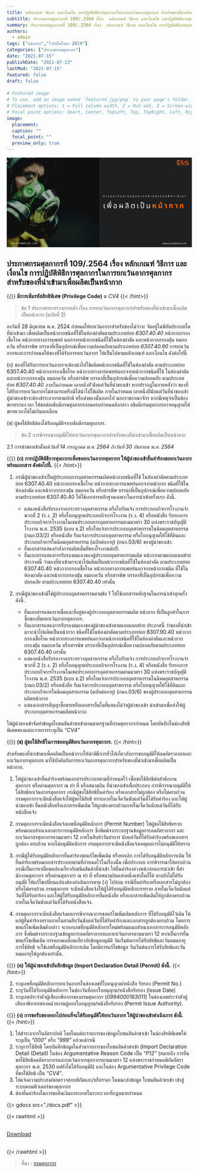 ```yaml
---
title: หลักเกณฑ์ วิธีการ และเงื่อนไข การปฏิบัติพิธีการศุลกากรในการยกเว้นอากรศุลกากร สำหรับของที่นำเข้ามาเพื่อผลิตเป็นหน้ากาก
subtitle: ประกาศกรมศุลกากรที่ 109/.2564 เรื่อง  หลักเกณฑ์ วิธีการ และเงื่อนไข การปฏิบัติพิธีการศุลกากรในการยกเว้นอากรศุลกากร สำหรับของที่นำเข้ามาเพื่อผลิตเป็นหน้ากาก
summary: ประกาศกรมศุลกากรที่ 109/.2564 เรื่อง  หลักเกณฑ์ วิธีการ และเงื่อนไข การปฏิบัติพิธีการศุลกากรในการยกเว้นอากรศุลกากร สำหรับของที่นำเข้ามาเพื่อผลิตเป็นหน้ากาก
authors:
  - admin
tags: ["หน้ากาก","ไวรัสโคโรนา 2019"]
categories: ["ประกาศกรมศุลกากร"]
date: "2021-07-15"
publishDate: "2021-07-13"
lastMod: "2021-07-15"
featured: false
draft: false

# Featured image
# To use, add an image named `featured.jpg/png` to your page's folder.
# Placement options: 1 = Full column width, 2 = Out-set, 3 = Screen-width
# Focal point options: Smart, Center, TopLeft, Top, TopRight, Left, Right, BottomLeft, Bottom, BottomRight
image:
  placement:
  caption: ""
  focal_point: ""
  preview_only: true
---
```


![](featured.png)

## ประกาศกรมศุลกากรที่ 109/.2564 เรื่อง หลักเกณฑ์ วิธีการ และเงื่อนไข การปฏิบัติพิธีการศุลกากรในการยกเว้นอากรศุลกากร สำหรับของที่นำเข้ามาเพื่อผลิตเป็นหน้ากาก

{{<hint warning>}}
**มีการเพิ่มรหัสสิทธิพิเศษ (Privilege Code) =** *CV4*
{{< /hint>}}

> ข้อ 1 ประกาศกระทรวงการคลัง เรื่อง การยกเว้นอากรศุลกากรสําหรับของที่นําเข้ามาเพื่อผลิตเป็นหน้ากาก (ฉบับที่ 2)

ลงวันที่ 28 มิถุนายน พ.ศ. 2524 กําหนดให้ยกเว้นอากรสําหรับของไม่ว่าจะ จัดอยู่ในพิกัดประเภทใดที่นําเข้ามา เพื่อผลิตเป็นหน้ากากชนิดที่ใช้ในห้องผ่าตัดตามประเภทย่อย _6307.40.40_ หน้ากากกรองเชื้อโรค หน้ากากทางการแพทย์ นอกจากหน้ากากชนิดที่ใช้ในห้องผ่าตัด และหน้ากากกรองฝุ่น หมอกควัน หรือสารพิษ บรรดาที่เป็นอุปกรณ์เพื่อความปลอดภัยตามประเภทย่อย _6307.40.90_ การยกเว้นอากรและการกําหนดให้ของที่ได้รับการยกเว้นอากร ให้เป็นไปตามหลักเกณฑ์ และเงื่อนไข ดังต่อไปนี้

(ก) ของที่ได้รับการยกเว้นอากรจะต้องนําไปใช้ผลิตหน้ากากชนิดที่ใช้ในห้องผ่าตัด ตามประเภทย่อย 6307.40.40 หน้ากากกรองเชื้อโรค หน้ากากทางการแพทย์นอกจากหน้ากากชนิดที่ใช้ ในห้องผ่าตัด และหน้ากากกรองฝุ่น หมอกควัน หรือสารพิษ บรรดาที่เป็นอุปกรณ์เพื่อความปลอดภัย ตามประเภทย่อย _6307.40.40 ภายในกําหนดเวลาหนึ่งปี_ นับแต่วันที่นําของเข้า
หากปรากฏในภายหลังว่า ของที่ได้รับการยกเว้นอากรไม่สามารถหรือมิได้นําไปใช้ผลิต ภายในกําหนดเวลาหนึ่งปีนับแต่วันที่นําของเข้า ผู้นําของเข้าจะต้องชําระอากรตามปกติ หรือส่งของนั้นออกไป นอกราชอาณาจักร หากมีเหตุจําเป็นต้องขยายระยะเวลา ให้ขอต่ออธิบดีกรมศุลกากรก่อนครบกําหนดดังกล่าว อธิบดีกรมศุลกากรอาจอนุญาตให้ขยายเวลาได้ไม่เกินหกเดือน

(ข) ผู้ขอใช้สิทธิต้องได้รับอนุมัติจากอธิบดีกรมศุลกากร.

> ข้อ 2 การพิจารณาอนุมัติให้ยกเว้นอากรศุลกากรสําหรับของที่นําเข้ามาเพื่อผลิตเป็นหน้ากาก

2.1 การนําของเข้าตั้งแต่*วันที่ 14 กรกฎาคม พ.ศ. 2564 ถึงวันที่ 30 กันยายน พ.ศ. 2564*

{{<hint warning>}}
**(ก) การปฏิบัติพิธีการศุลกากรเพื่อขอยกเว้นอากรศุลกากร ให้ผู้นําของเข้ายื่นคําร้องขอยกเว้นอากรพร้อมเอกสาร ดังต่อไปนี้.**
{{< /hint>}}  

1. กรณีผู้นําของเข้าเป็นผู้ประกอบการอุตสาหกรรมผลิตหน้ากากชนิดที่ใช้ ในห้องผ่าตัดตามประเภทย่อย 6307.40.40 หน้ากากกรองเชื้อโรค หน้ากากทางการแพทย์นอกจากหน้ากาก ชนิดที่ใช้ในห้องผ่าตัด และหน้ากากกรองฝุ่น หมอกควัน หรือสารพิษ บรรดาที่เป็นอุปกรณ์เพื่อความปลอดภัย ตามประเภทย่อย 6307.40.40 ให้ใช้เอกสารหลักฐานเฉพาะในการนําเข้าครั้งแรก ดังนี้.  
   - แสดงหนังสือรับรองจากกระทรวงอุตสาหกรรม หรือใบรับแจ้ง การประกอบกิจการโรงงานจําพวกที่ 2 (ร.ง. 2) หรือใบอนุญาตประกอบกิจการโรงงาน (ร.ง. 4) หรือหนังสือ รับรองการประกอบกิจการโรงงานในเขตประกอบการอุตสาหกรรมตามมาตรา 30 แห่งพระราชบัญญัติโรงงาน พ.ศ. 2535 (แบบ ข.2) หรือใบแจ้งการประกอบอุตสาหกรรมในนิคมอุตสาหกรรม (กนอ.03/2) หรือหนังสือ รับแจ้งการประกอบอุตสาหกรรม หรือใบอนุญาตให้ใช้ที่ดินและประกอบกิจการในนิคมอุตสาหกรรม (ฉบับต่ออายุ) (กนอ.03/6) ของผู้นําของเข้า.
   - ยื่นเอกสารแสดงกําลังการผลิตเต็มที่ของโรงงานต่อปี.
   - ยื่นเอกสารแสดงการรับรองตนเองของผู้ประกอบอุตสาหกรรมผลิต หน้ากากตามแบบแนบท้ายประกาศนี้ ว่าของที่นําเข้ามาจะนําไปผลิตเป็นหน้ากากชนิดที่ใช้ในห้องผ่าตัด ตามประเภทย่อย 6307.40.40 หน้ากากกรองเชื้อโรค หน้ากากทางการแพทย์นอกจากหน้ากากชนิด ที่ใช้ในห้องผ่าตัด และหน้ากากกรองฝุ่น หมอกควัน หรือสารพิษ บรรดาที่เป็นอุปกรณ์เพื่อความปลอดภัย ตามประเภทย่อย 6307.40.40 เท่านั้น

2. กรณีผู้นําของเข้ามิใช่ผู้ประกอบอุตสาหกรรมตามข้อ 1 ให้ใช้เอกสารหลักฐานในการนําเข้าทุกครั้ง ดังนี้.  
   - ยื่นเอกสารแสดงรายชื่อและที่อยู่ของผู้ประกอบอุตสาหกรรมผลิต หน้ากาก ที่เป็นลูกค้าในการซื้อของที่ขอยกเว้นอากรศุลกากร.
   - ยื่นเอกสารแสดงการรับรองตนเองของผู้นําของเข้าตามแบบแนบท้าย ประกาศนี้ ว่าของที่นําเข้ามาจะนําไปผลิตเป็นหน้ากาก ชนิดที่ใช้ในห้องผ่าตัดตามประเภทย่อย 6307.90.40 หน้ากากกรองเชื้อโรค หน้ากากทางการแพทย์นอกจากหน้ากากชนิดที่ใช้ในห้องผ่าตัดและหน้ากากกรองฝุ่น หมอกควัน หรือสารพิษ บรรดาที่เป็นอุปกรณ์เพื่อความปลอดภัยตามประเภทย่อย 6307.40.40 เท่านั้น
   - แสดงหนังสือรับรองจากกระทรวงอุตสาหกรรม หรือใบรับแจ้ง การประกอบกิจการโรงงานจําพวกที่ 2 (ร.ง. 2) หรือใบอนุญาตประกอบกิจการโรงงาน (ร.ง. 4) หรือหนังสือ รับรองการประกอบกิจการโรงงานในเขตประกอบการอุตสาหกรรมตามมาตรา 30 แห่งพระราชบัญญัติโรงงาน พ.ศ. 2535 (แบบ ข.2) หรือใบแจ้งการประกอบอุตสาหกรรมในนิคมอุตสาหกรรม (กนอ.03/2) หรือหนังสือ รับแจ้งการประกอบอุตสาหกรรม หรือใบอนุญาตให้ใช้ที่ดินและประกอบกิจการในนิคมอุตสาหกรรม (ฉบับต่ออายุ) (กนอ.03/6) ของผู้ประกอบอุตสาหกรรมผลิตหน้ากาก
   - แสดงเอกสารสัญญาซื้อขายหรือเอกสารอื่นใดที่แสดงได้ว่าผู้นําของเข้า นําเข้ามาเพื่อส่งให้ผู้ประกอบอุตสาหกรรมผลิตหน้ากาก
  
  ให้ผู้นําของเข้าจัดทําข้อมูลใบขนสินค้าขาเข้าตามมาตรฐานที่กรมศุลกากรกําหนด โดยบันทึกในช่องสิทธิพิเศษของแต่ละรายการระบุเป็น *“CV4”*

{{<hint warning>}}
**(ข) ผู้ขอใช้สิทธิในการขออนุมัติยกเว้นอากรศุลกากร.**
{{< /hint>}}

สําหรับของที่นําเข้ามาเพื่อผลิตเป็นหน้ากากให้นําพิธีการทั่วไปเกี่ยวกับการขออนุมัติให้ลดอัตราอากรและยกเว้นอากรศุลกากร มาใช้บังคับกับการยกเว้นอากรศุลกากรสําหรับของที่นําเข้ามาเพื่อผลิตเป็นหน้ากาก.

1. ให้ผู้นําของเข้ายื่นคําร้องพร้อมเอกสารประกอบตามที่กําหนดไว้ เพื่อขอใช้สิทธิต่อสํานักงานศุลกากร หรือด่านศุลกากร ณ ท่า ที่ หรือสนามบิน ที่นําของเข้าเพื่อประกอบ การพิจารณาอนุมัติให้ได้สิทธิยกเว้นอากรศุลกากร กรณีผู้ขอใช้สิทธิยื่นคําร้อง หรือเอกสารไม่ถูกต้อง หรือไม่ครบถ้วน กรมศุลกากรจะมีหนังสือแจ้งให้ผู้ขอใช้สิทธิ ทราบภายในเจ็ดวันนับแต่วันที่ได้รับคําร้อง และให้ผู้นําของเข้า ยื่นหนังสือหรือเอกสารเพิ่มเติม ให้ถูกต้องครบถ้วนภายในเจ็ดวันนับแต่วันที่ได้รับหนังสือแจ้ง

2. กรมศุลกากรจะมีหนังสือแจ้งเลขที่อนุมัติหลักการ (Permit Number) ให้ผู้ขอใช้สิทธิทราบพร้อมแนบสําเนาเอกสารการอนุมัติหลักการ ซึ่งพิมพ์จากระบบฐานข้อมูลการลดอัตราอากร และยกเว้นอากรศุลกากรตามมาตรา 12 ภายในสิบห้าวันทําการ นับแต่วันที่ได้รับคําร้องพร้อมเอกสารถูกต้อง ครบถ้วน หากไม่อนุมัติหลักการ กรมศุลกากรจะมีหนังสือแจ้งเหตุผลการไม่อนุมัติให้ทราบ

3. กรณีผู้ได้รับอนุมัติหลักการยื่นคําร้องขอแก้ไขเพิ่มเติม หรือยกเลิก การได้รับอนุมัติหลักการเดิม ให้ยื่นคําร้องพร้อมเอกสารประกอบตามที่กําหนดไว้ในเรื่องนั้น เพื่อประกอบ การพิจารณาให้ครบถ้วน กรณีเป็นการเปลี่ยนแปลงเกี่ยวกับชนิดสินค้าที่นําเข้า ให้ยื่นคําร้องล่วงหน้าก่อนการนําเข้า ที่สํานักงานศุลกากร หรือด่านศุลกากร ณ ท่า ที่ หรือสนามบินแห่งหนึ่งแห่งใดก็ได้ หากยังไม่ได้รับอนุมัติ ให้แก้ไขเปลี่ยนแปลงต้องดําเนินการตาม (ง) ไปก่อน  กรณียื่นคําร้องหรือเอกสารไม่ถูกต้องหรือไม่ครบถ้วน กรมศุลกากร จะมีหนังสือแจ้งให้ผู้ได้รับอนุมัติหลักการทราบ ภายในเจ็ดวันนับแต่วันที่ได้รับคําร้อง และให้ผู้ได้รับอนุมัติหลักการยื่นหนังสือ หรือเอกสารเพิ่มเติมให้ถูกต้องครบถ้วน ภายในเจ็ดวันนับแต่วันที่ได้รับหนังสือแจ้ง.

4. กรมศุลกากรจะมีหนังสือแจ้งผลการพิจารณาการขอแก้ไขเพิ่มเติมหลักการ ที่ได้รับอนุมัติไว้เดิม ให้แก่ผู้ยื่นคําร้องทราบภายในสามสิบวันนับแต่วันที่ได้รับคําร้องและเอกสารถูกต้องครบถ้วน โดยการขอแก้ไขเพิ่มเติมดังกล่าว จะออกเลขที่อนุมัติหลักการใหม่พร้อมแนบสําเนาเอกสารการอนุมัติหลักการ ซึ่งพิมพ์จากระบบฐานข้อมูลการลดอัตราอากรและยกเว้นอากรตามมาตรา 12 หากเป็นการยื่นขอแก้ไขเพิ่มเติม การคลาดเคลื่อนเกี่ยวกับข้อมูลอนุมัติ วันเริ่มต้นการได้รับสิทธิและวันหมดอายุการใช้สิทธิ จะใช้เลขที่อนุมัติหลักการเดิม โดยมีการแก้ไขข้อมูล วันเริ่มต้นการได้รับสิทธิและวันหมดอายุให้ถูกต้องเท่านั้น. 

{{<hint warning>}}
**(ค) ให้ผู้นําของเข้าบันทึกข้อมูล (Import Declaration Detail (Permit) ดังนี้.**
{{< /hint>}}

1. ระบุเลขที่อนุมัติหลักการยกเว้นอากรในช่องเลขที่ใบอนุญาต/หนังสือ รับรอง (Permit No.)
2. ระบุวันที่ได้รับอนุมัติหลักการ ในช่องวันที่ออกใบอนุญาต/หนังสือรับรอง (Issue Date)
3. ระบุเลขประจําตัวผู้เสียภาษีอากรของกรมศุลกากร (_0994000163011_) ในช่องเลขประจําตัวผู้เสียภาษีอากรของหน่วยงานผู้ออกใบอนุญาต/หนังสือรับรอง (Permit Issue Authority).  

{{<hint warning>}}
**(ง) การขอรับของออกไปก่อนที่จะได้รับอนุมัติให้ยกเว้นอากร ให้ผู้นําของเข้าดําเนินการ ดังนี้.**
{{< /hint>}}

1. ให้ชําระอากรในอัตราปกติ โดยในแต่ละรายการของข้อมูลใบขนสินค้าขาเข้า ในช่องสิทธิพิเศษให้ระบุเป็น _“000”_ หรือ _“999”_ แล้วแต่กรณี
2. ระบุการใช้สิทธิ โดยบันทึกข้อมูลในส่วนรายการของใบขนสินค้าขาเข้า (Import Declaration Detail (Detail) ในช่อง Argumentative Reason Code เป็น _“P12”_ (หมายถึง การยืน ขอใช้สิทธิลดอัตราอากรและยกเว้นอากรศุลกากรตามมาตรา 12 แห่งพระราชกําหนดพิกัดอัตราศุลกากร พ.ศ. 2530 แต่ยังไม่ได้รับอนุมัติ) และในช่อง Argumentative Privilege Code ที่ขอใช้สิทธิ เป็น _“CV4”_.
3. ให้แจ้งความประสงค์ขอตรวจสอบพิกัดและ/หรือราคา ในขณะส่งข้อมูล ใบขนสินค้าขาเข้า เข้าสู่ระบบคอมพิวเตอร์ของศุลกากร
4. ต้องยื่นคําร้องในการขอคืนเงินอากรภายในระยะเวลาที่กฎหมายกําหนด

{{< gdocs src="./docs.pdf" >}}

{{< rawhtml >}}
<br>

<br>
<div class="article-tags">
<a class="badge badge-danger" href="./docs.pdf" target="_blank" id="download_files_new">Download</a>

</div>
<br>

{{< /rawhtml >}}

> ที่มา : [กรมศุลกากร](http://www.customs.go.th/cont_strc_download_with_docno_date.php?lang=th&top_menu=menu_homepage&current_id=14232932404e505f49464b4d464b47)
